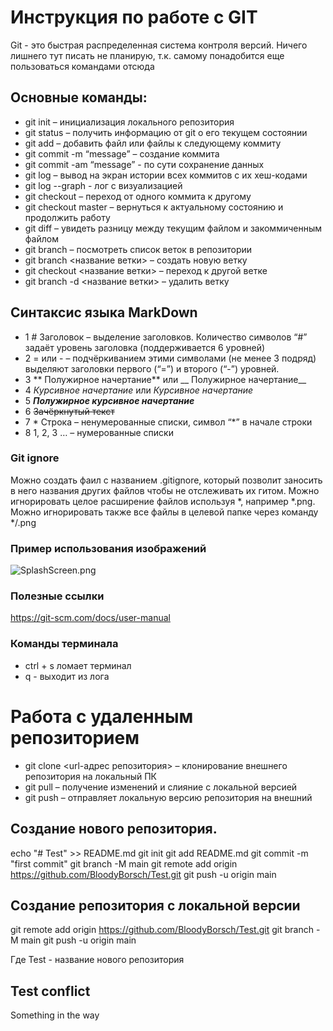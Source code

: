 # Инструкция по работе с GIT
Git - это быстрая распределенная система контроля версий.
Ничего лишнего тут писать не планирую, т.к. самому понадобится еще пользоваться командами отсюда

## Основные команды:

- git init – инициализация локального репозитория
- git status – получить информацию от git о его текущем состоянии
- git add – добавить файл или файлы к следующему коммиту
- git commit -m “message” – создание коммита 
- git commit -am “message” - по сути сохранение данных
- git log – вывод на экран истории всех коммитов с их хеш-кодами
- git log --graph - лог с визуализацией
- git checkout – переход от одного коммита к другому
- git checkout master – вернуться к актуальному состоянию и продолжить работу
- git diff – увидеть разницу между текущим файлом и закоммиченным файлом
- git branch – посмотреть список веток в репозитории
- git branch <название ветки> – создать новую ветку
- git checkout <название ветки> – переход к другой ветке
- git branch -d <название ветки> – удалить ветку

## Синтаксис языка MarkDown

* 1 # Заголовок – выделение заголовков. Количество символов “#” задаёт уровень заголовка
(поддерживается 6 уровней)
* 2 = или - – подчёркиванием этими символами (не менее 3 подряд) выделяют заголовки первого
(“=”) и второго (“-”) уровней.
* 3 ** Полужирное начертание** или __ Полужирное начертание__
* 4 *Курсивное начертание* или _Курсивное начертание_
* 5 ***Полужирное курсивное начертание***
* 6 ~~Зачёркнутый текст~~
* 7 * Строка – ненумерованные списки, символ “*” в начале строки
* 8 1, 2, 3 … – нумерованные списки

### Git ignore

Можно создать фаил с названием .gitignore, который позволит заносить в него названия других файлов чтобы не отслеживать их гитом. Можно игнорировать целое расширение файлов используя *, например *.png. Можно игнорировать также все файлы в целевой папке через команду */.png

### Пример использования изображений

![SplashScreen.png](SplashScreen.png)

### Полезные ссылки

https://git-scm.com/docs/user-manual

### Команды терминала

* ctrl + s ломает терминал
* q - выходит из лога

# Работа с удаленным репозиторием

* git clone <url-адрес репозитория> – клонирование внешнего репозитория на
локальный ПК
* git pull – получение изменений и слияние с локальной версией
* git push – отправляет локальную версию репозитория на внешний

## Создание нового репозитория.

echo "# Test" >> README.md
git init
git add README.md
git commit -m "first commit"
git branch -M main
git remote add origin https://github.com/BloodyBorsch/Test.git
git push -u origin main

## Создание репозитория с локальной версии

git remote add origin https://github.com/BloodyBorsch/Test.git
git branch -M main
git push -u origin main 

Где Test - название нового репозитория

## Test conflict

Something in the way